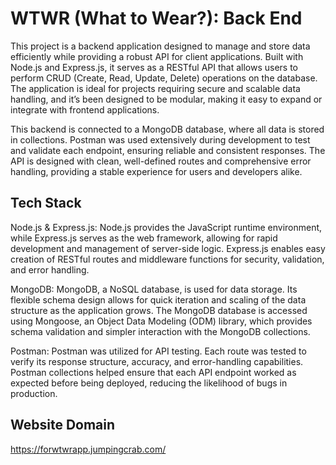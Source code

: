 # WTWR (What to Wear?): Back End

This project is a backend application designed to manage and store data efficiently while providing a robust API for client applications. Built with Node.js and Express.js, it serves as a RESTful API that allows users to perform CRUD (Create, Read, Update, Delete) operations on the database. The application is ideal for projects requiring secure and scalable data handling, and it’s been designed to be modular, making it easy to expand or integrate with frontend applications.

This backend is connected to a MongoDB database, where all data is stored in collections. Postman was used extensively during development to test and validate each endpoint, ensuring reliable and consistent responses. The API is designed with clean, well-defined routes and comprehensive error handling, providing a stable experience for users and developers alike.


## Tech Stack

Node.js & Express.js: Node.js provides the JavaScript runtime environment, while Express.js serves as the web framework, allowing for rapid development and management of server-side logic. Express.js enables easy creation of RESTful routes and middleware functions for security, validation, and error handling.

MongoDB: MongoDB, a NoSQL database, is used for data storage. Its flexible schema design allows for quick iteration and scaling of the data structure as the application grows. The MongoDB database is accessed using Mongoose, an Object Data Modeling (ODM) library, which provides schema validation and simpler interaction with the MongoDB collections.

Postman: Postman was utilized for API testing. Each route was tested to verify its response structure, accuracy, and error-handling capabilities. Postman collections helped ensure that each API endpoint worked as expected before being deployed, reducing the likelihood of bugs in production.

## Website Domain

https://forwtwrapp.jumpingcrab.com/
